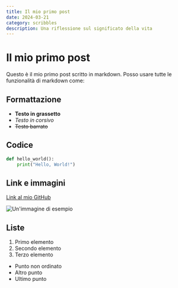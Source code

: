 ```yaml
---
title: Il mio primo post
date: 2024-03-21
category: scribbles
description: Una riflessione sul significato della vita
---
```


# Il mio primo post

Questo è il mio primo post scritto in markdown. Posso usare tutte le funzionalità di markdown come:

## Formattazione

- **Testo in grassetto**
- *Testo in corsivo*
- ~~Testo barrato~~

## Codice

```python
def hello_world():
    print("Hello, World!")
```

## Link e immagini

[Link al mio GitHub](https://github.com)

![Un'immagine di esempio](assets/example.jpg)

## Liste

1. Primo elemento
2. Secondo elemento
3. Terzo elemento

- Punto non ordinato
- Altro punto
- Ultimo punto 